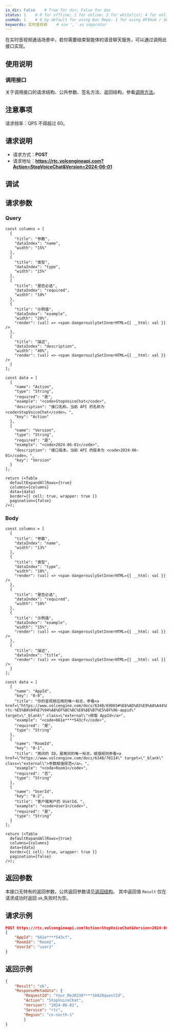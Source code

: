 ```yaml
---
is_dir: False    # True for dir; False for doc
status: 1    # 0 for offline; 1 for online; 2 for whitelist; 4 for online but hidden in TOC
useHub: 1    # 0 by default for using Doc Repo; 1 for using APIHub / SDKHub.
keywords: 实时音视频    # use ',' as separator
---
```



在实时音视频通话场景中，若你需要结束智能体的语音聊天服务，可以通过调用此接口实现。
## 使用说明
### 调用接口

关于调用接口的请求结构、公共参数、签名方法、返回结构，参看[调用方法](https://www.volcengine.com/docs/6348/1178320)。
## 注意事项
请求频率：QPS 不得超过 60。
## 请求说明
- 请求方式：**POST**
- 请求地址：**https://rtc.volcengineapi.com?Action=StopVoiceChat&Version=2024-06-01**
## 调试

<APILink link="https://api.volcengine.com/api-explorer/debug?action=StopVoiceChat&serviceCode=rtc&version=2024-06-01&groupName=智能体" />

## 请求参数
### Query
```mixin-react
const columns = [
  {
    "title": "参数",
    "dataIndex": "name",
    "width": "15%"
  },
  {
    "title": "类型",
    "dataIndex": "type",
    "width": "15%"
  },
  {
    "title": "是否必选",
    "dataIndex": "required",
    "width": "10%"
  },
  {
    "title": "示例值",
    "dataIndex": "example",
    "width": "20%",
    "render": (val) => <span dangerouslySetInnerHTML={{ __html: val }} />
  },
  {
    "title": "描述",
    "dataIndex": "description",
    "width": "40%",
    "render": (val) => <span dangerouslySetInnerHTML={{ __html: val }} />
  }
];
    
const data = [
  {
    "name": "Action",
    "type": "String",
    "required": "是",
    "example": "<code>StopVoiceChat</code>",
    "description": "接口名称。当前 API 的名称为 <code>StopVoiceChat</code>。",
    "key": "Action"
  },
  {
    "name": "Version",
    "type": "String",
    "required": "是",
    "example": "<code>2024-06-01</code>",
    "description": "接口版本。当前 API 的版本为 <code>2024-06-01</code>。",
    "key": "Version"
  }
];

return (<Table
  defaultExpandAllRows={true}
  columns={columns}
  data={data}
  border={{ cell: true, wrapper: true }}
  pagination={false}
/>);
```
### Body
```mixin-react
const columns = [
  {
    "title": "参数",
    "dataIndex": "name",
    "width": "13%"
  },
  {
    "title": "类型",
    "dataIndex": "type",
    "width": "10%",
    "render": (val) => <span dangerouslySetInnerHTML={{ __html: val }} />
  },
  {
    "title": "是否必选",
    "dataIndex": "required",
    "width": "10%"
  },
  {
    "title": "示例值",
    "dataIndex": "example",
    "width": "15%",
    "render": (val) => <span dangerouslySetInnerHTML={{ __html: val }} />
  },
  {
    "title": "描述",
    "dataIndex": "title",
    "render": (val) => <span dangerouslySetInnerHTML={{ __html: val }} />
  }
];
    
const data = [
  {
    "name": "AppId",
    "key": "0-0",
    "title": "你的音视频应用的唯一标志，参看<a href=\"https://www.volcengine.com/docs/6348/69865#%E6%AD%A5%E9%AA%A44%EF%BC%9A%E5%88%9B%E5%BB%BA-rtc-%E5%BA%94%E7%94%A8%EF%BC%8C%E8%8E%B7%E5%8F%96-appid\" target=\"_blank\" class=\"external\">获取 AppId</a>",
    "example": "<code>661e****543cf</code>",
    "required": "是",
    "type": "String"
  },
  {
    "name": "RoomId",
    "key": "0-1",
    "title": "房间的 ID，是房间的唯一标志。赋值规则参看<a href=\"https://www.volcengine.com/docs/6348/70114\" target=\"_blank\" class=\"external\">参数赋值规范</a>。",
    "example": "<code>Room1</code>",
    "required": "否",
    "type": "String"
  },
  {
    "name": "UserId",
    "key": "0-2",
    "title": "客户端用户的 UserId。",
    "example": "<code>User1</code>",
    "required": "是",
    "type": "String"
  }
];

return (<Table
  defaultExpandAllRows={true}
  columns={columns}
  data={data}
  border={{ cell: true, wrapper: true }}
  pagination={false}
/>);
```
## 返回参数
本接口无特有的返回参数。公共返回参数请见[返回结构](1178322)。
其中返回值 `Result` 仅在请求成功时返回 `ok`,失败时为空。
## 请求示例
```json
POST https://rtc.volcengineapi.com?Action=StopVoiceChat&Version=2024-06-01
{
    "AppId": "661e****543cf",
    "RoomId": "Room1",
    "UserId": "user1"
}
```
## 返回示例
```json
{
    "Result": "ok",
    "ResponseMetadata": {
        "RequestId": "Your_Re20230****10420questId",
        "Action": "StopVoiceChat",
        "Version": "2024-06-01",
        "Service": "rtc",
        "Region": "cn-north-1"
        }
}
```

<div data-source="api-doc-hub" style="display: none"></div>
